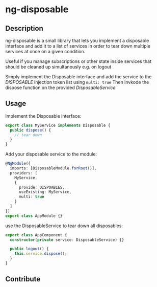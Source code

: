 # ng-disposable

## Description

ng-disposable is a small library that lets you implement a disposable interface and add it to a list of services
in order to tear down multiple services at once on a given condition.

Useful if you manage subscriptions or other state inside services that should be cleaned up simultanously e.g. on logout

Simply implement the Disposable interface and add the service to the _DISPOSABLE_ injection token list using `multi: true`
Then invkode the dispose function on the provided _DisposableService_

## Usage

Implement the Disposable interface:

```typescript
export class MyService implements Disposable {
  public dispose() {
    // tear down
  }
}
```

Add your disposable service to the module:

```typescript
@NgModule({
  imports: [DisposableModule.forRoot()],
  providers: [
    MyService,
    {
      provide: DISPOABLES,
      useExisting: MyService,
      multi: true
    }
  ]
})
export class AppModule {}
```

use the DisposableService to tear down all disposables:

```typescript
export class AppComponent {
  constructor(private service: DisposableService) {}

  public logout() {
    this.service.dispose();
  }
}
```

## Contribute
